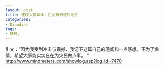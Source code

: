 ```yaml
---
layout: post
title: 建议大家读读：在没有奇迹的地方
categories:
- Diandian
tags:
- 精神, 
---
```

引文：“因为我受到冲击与震撼，我记下这篇自己的见闻和一点感想。不为了煽情，希望大家能实实在在为灾民做点事。 ”
<br />http://www.mindmeters.com/showlog.asp?log_id=7470